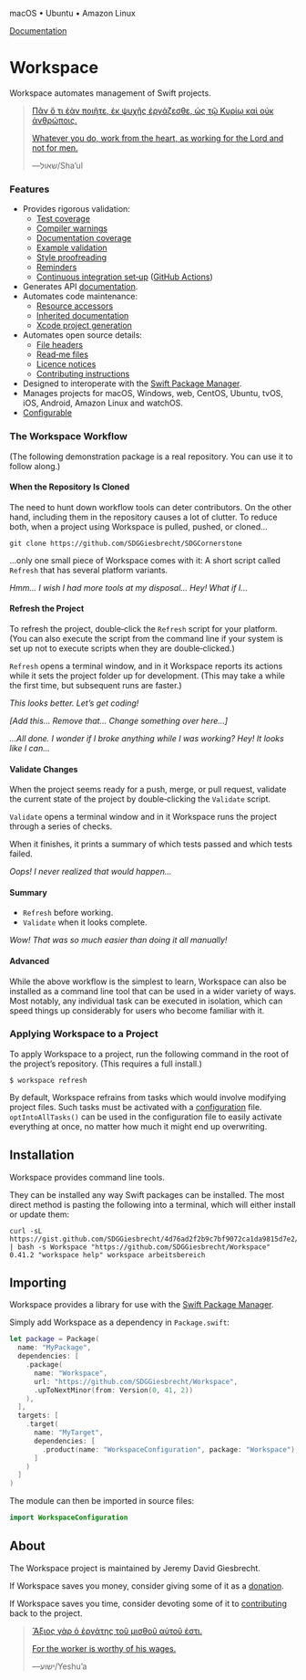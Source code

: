 <!--
 README.md

 This source file is part of the Workspace open source project.
 Diese Quelldatei ist Teil des quelloffenen Arbeitsbereich‐Projekt.
 https://github.com/SDGGiesbrecht/Workspace#workspace

 Copyright ©2017–2022 Jeremy David Giesbrecht and the Workspace project contributors.
 Urheberrecht ©2017–2022 Jeremy David Giesbrecht und die Mitwirkenden des Arbeitsbereich‐Projekts.

 Soli Deo gloria.

 Licensed under the Apache Licence, Version 2.0.
 See http://www.apache.org/licenses/LICENSE-2.0 for licence information.
 -->

macOS • Ubuntu • Amazon Linux

[Documentation](https://sdggiesbrecht.github.io/Workspace/%F0%9F%87%AC%F0%9F%87%A7EN)

# Workspace

Workspace automates management of Swift projects.

> [Πᾶν ὅ τι ἐὰν ποιῆτε, ἐκ ψυχῆς ἐργάζεσθε, ὡς τῷ Κυρίῳ καὶ οὐκ ἀνθρώποις.](https://www.biblegateway.com/passage/?search=Colossians+3&version=SBLGNT;NIVUK)
>
> [Whatever you do, work from the heart, as working for the Lord and not for men.](https://www.biblegateway.com/passage/?search=Colossians+3&version=SBLGNT;NIVUK)
>
> ―⁧שאול⁩/Shaʼul

### Features

- Provides rigorous validation:
    - [Test coverage](https://sdggiesbrecht.github.io/Workspace/🇬🇧EN/Types/TestingConfiguration/Properties/enforceCoverage.html)
    - [Compiler warnings](https://sdggiesbrecht.github.io/Workspace/🇬🇧EN/Types/TestingConfiguration/Properties/prohibitCompilerWarnings.html)
    - [Documentation coverage](https://sdggiesbrecht.github.io/Workspace/🇬🇧EN/Types/APIDocumentationConfiguration/Properties/enforceCoverage.html)
    - [Example validation](https://sdggiesbrecht.github.io/Workspace/🇬🇧EN/Tools/workspace/Subcommands/refresh/Subcommands/examples.html)
    - [Style proofreading](https://sdggiesbrecht.github.io/Workspace/🇬🇧EN/Types/ProofreadingConfiguration.html)
    - [Reminders](https://sdggiesbrecht.github.io/Workspace/🇬🇧EN/Types/ProofreadingRule/Cases/manualWarnings.html)
    - [Continuous integration set‐up](https://sdggiesbrecht.github.io/Workspace/🇬🇧EN/Types/ContinuousIntegrationConfiguration/Properties/manage.html) ([GitHub Actions](https://github.com/features/actions))
- Generates API [documentation](https://sdggiesbrecht.github.io/Workspace/🇬🇧EN/Types/APIDocumentationConfiguration/Properties/generate.html).
- Automates code maintenance:
    - [Resource accessors](https://sdggiesbrecht.github.io/Workspace/🇬🇧EN/Tools/workspace/Subcommands/refresh/Subcommands/resources.html)
    - [Inherited documentation](https://sdggiesbrecht.github.io/Workspace/🇬🇧EN/Tools/workspace/Subcommands/refresh/Subcommands/inherited%E2%80%90documentation.html)
    - [Xcode project generation](https://sdggiesbrecht.github.io/Workspace/🇬🇧EN/Types/XcodeConfiguration/Properties/manage.html)
- Automates open source details:
    - [File headers](https://sdggiesbrecht.github.io/Workspace/🇬🇧EN/Types/FileHeaderConfiguration.html)
    - [Read‐me files](https://sdggiesbrecht.github.io/Workspace/🇬🇧EN/Types/ReadMeConfiguration.html)
    - [Licence notices](https://sdggiesbrecht.github.io/Workspace/🇬🇧EN/Types/LicenceConfiguration.html)
    - [Contributing instructions](https://sdggiesbrecht.github.io/Workspace/🇬🇧EN/Types/GitHubConfiguration.html)
- Designed to interoperate with the [Swift Package Manager](https://swift.org/package-manager/).
- Manages projects for macOS, Windows, web, CentOS, Ubuntu, tvOS, iOS, Android, Amazon Linux and watchOS.
- [Configurable](https://sdggiesbrecht.github.io/Workspace/🇬🇧EN/Libraries/WorkspaceConfiguration.html)

### The Workspace Workflow

(The following demonstration package is a real repository. You can use it to follow along.)

#### When the Repository Is Cloned

The need to hunt down workflow tools can deter contributors. On the other hand, including them in the repository causes a lot of clutter. To reduce both, when a project using Workspace is pulled, pushed, or cloned...

```shell
git clone https://github.com/SDGGiesbrecht/SDGCornerstone
```

...only one small piece of Workspace comes with it: A short script called `Refresh` that has several platform variants.

*Hmm... I wish I had more tools at my disposal... Hey! What if I...*

#### Refresh the Project

To refresh the project, double‐click the `Refresh` script for your platform. (You can also execute the script from the command line if your system is set up not to execute scripts when they are double‐clicked.)

`Refresh` opens a terminal window, and in it Workspace reports its actions while it sets the project folder up for development. (This may take a while the first time, but subsequent runs are faster.)

*This looks better. Let’s get coding!*

*[Add this... Remove that... Change something over here...]*

*...All done. I wonder if I broke anything while I was working? Hey! It looks like I can...*

#### Validate Changes

When the project seems ready for a push, merge, or pull request, validate the current state of the project by double‐clicking the `Validate` script.

`Validate` opens a terminal window and in it Workspace runs the project through a series of checks.

When it finishes, it prints a summary of which tests passed and which tests failed.

*Oops! I never realized that would happen...*

#### Summary

- `Refresh` before working.
- `Validate` when it looks complete.

*Wow! That was so much easier than doing it all manually!*

#### Advanced

While the above workflow is the simplest to learn, Workspace can also be installed as a command line tool that can be used in a wider variety of ways. Most notably, any individual task can be executed in isolation, which can speed things up considerably for users who become familiar with it.

### Applying Workspace to a Project

To apply Workspace to a project, run the following command in the root of the project’s repository. (This requires a full install.)

```shell
$ workspace refresh
```

By default, Workspace refrains from tasks which would involve modifying project files. Such tasks must be activated with a [configuration](https://sdggiesbrecht.github.io/Workspace/🇬🇧EN/Libraries/WorkspaceConfiguration.html) file. `optIntoAllTasks()` can be used in the configuration file to easily activate everything at once, no matter how much it might end up overwriting.

## Installation

Workspace provides command line tools.

They can be installed any way Swift packages can be installed. The most direct method is pasting the following into a terminal, which will either install or update them:

```shell
curl -sL https://gist.github.com/SDGGiesbrecht/4d76ad2f2b9c7bf9072ca1da9815d7e2/raw/update.sh | bash -s Workspace "https://github.com/SDGGiesbrecht/Workspace" 0.41.2 "workspace help" workspace arbeitsbereich
```

## Importing

Workspace provides a library for use with the [Swift Package Manager](https://swift.org/package-manager/).

Simply add Workspace as a dependency in `Package.swift`:

```swift
let package = Package(
  name: "MyPackage",
  dependencies: [
    .package(
      name: "Workspace",
      url: "https://github.com/SDGGiesbrecht/Workspace",
      .upToNextMinor(from: Version(0, 41, 2))
    ),
  ],
  targets: [
    .target(
      name: "MyTarget",
      dependencies: [
        .product(name: "WorkspaceConfiguration", package: "Workspace"),
      ]
    )
  ]
)
```

The module can then be imported in source files:

```swift
import WorkspaceConfiguration
```

## About

The Workspace project is maintained by Jeremy David Giesbrecht.

If Workspace saves you money, consider giving some of it as a [donation](https://paypal.me/JeremyGiesbrecht).

If Workspace saves you time, consider devoting some of it to [contributing](https://github.com/SDGGiesbrecht/Workspace) back to the project.

> [Ἄξιος γὰρ ὁ ἐργάτης τοῦ μισθοῦ αὐτοῦ ἐστι.](https://www.biblegateway.com/passage/?search=Luke+10&version=SBLGNT;NIV)
>
> [For the worker is worthy of his wages.](https://www.biblegateway.com/passage/?search=Luke+10&version=SBLGNT;NIV)
>
> ―‎ישוע/Yeshuʼa
